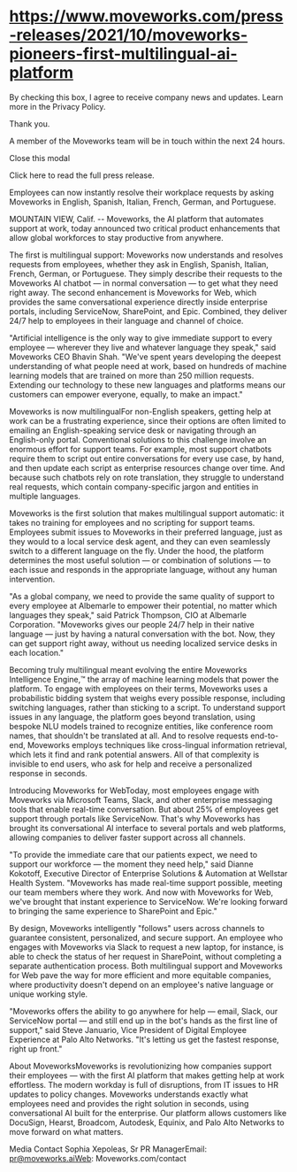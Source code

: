 # https://www.moveworks.com/press-releases/2021/10/moveworks-pioneers-first-multilingual-ai-platform

By checking this box, I agree to receive company news and updates. Learn more in the Privacy Policy.

Thank you.

A member of the Moveworks team will be in touch within the next 24 hours.



  Close this modal
  


Click here to read the full press release.

Employees can now instantly resolve their workplace requests by asking Moveworks in English, Spanish, Italian, French, German, and Portuguese.

MOUNTAIN VIEW, Calif. -- Moveworks, the AI platform that automates support at work, today announced two critical product enhancements that allow global workforces to stay productive from anywhere.

The first is multilingual support: Moveworks now understands and resolves requests from employees, whether they ask in English, Spanish, Italian, French, German, or Portuguese. They simply describe their requests to the Moveworks AI chatbot — in normal conversation — to get what they need right away. The second enhancement is Moveworks for Web, which provides the same conversational experience directly inside enterprise portals, including ServiceNow, SharePoint, and Epic. Combined, they deliver 24/7 help to employees in their language and channel of choice.

"Artificial intelligence is the only way to give immediate support to every employee — wherever they live and whatever language they speak," said Moveworks CEO Bhavin Shah. "We've spent years developing the deepest understanding of what people need at work, based on hundreds of machine learning models that are trained on more than 250 million requests. Extending our technology to these new languages and platforms means our customers can empower everyone, equally, to make an impact."

Moveworks is now multilingualFor non-English speakers, getting help at work can be a frustrating experience, since their options are often limited to emailing an English-speaking service desk or navigating through an English-only portal. Conventional solutions to this challenge involve an enormous effort for support teams. For example, most support chatbots require them to script out entire conversations for every use case, by hand, and then update each script as enterprise resources change over time. And because such chatbots rely on rote translation, they struggle to understand real requests, which contain company-specific jargon and entities in multiple languages.

Moveworks is the first solution that makes multilingual support automatic: it takes no training for employees and no scripting for support teams. Employees submit issues to Moveworks in their preferred language, just as they would to a local service desk agent, and they can even seamlessly switch to a different language on the fly. Under the hood, the platform determines the most useful solution — or combination of solutions — to each issue and responds in the appropriate language, without any human intervention.

"As a global company, we need to provide the same quality of support to every employee at Albemarle to empower their potential, no matter which languages they speak," said Patrick Thompson, CIO at Albemarle Corporation. "Moveworks gives our people 24/7 help in their native language — just by having a natural conversation with the bot. Now, they can get support right away, without us needing localized service desks in each location."

Becoming truly multilingual meant evolving the entire Moveworks Intelligence Engine,™ the array of machine learning models that power the platform. To engage with employees on their terms, Moveworks uses a probabilistic bidding system that weighs every possible response, including switching languages, rather than sticking to a script. To understand support issues in any language, the platform goes beyond translation, using bespoke NLU models trained to recognize entities, like conference room names, that shouldn't be translated at all. And to resolve requests end-to-end, Moveworks employs techniques like cross-lingual information retrieval, which lets it find and rank potential answers. All of that complexity is invisible to end users, who ask for help and receive a personalized response in seconds.

Introducing Moveworks for WebToday, most employees engage with Moveworks via Microsoft Teams, Slack, and other enterprise messaging tools that enable real-time conversation. But about 25% of employees get support through portals like ServiceNow. That's why Moveworks has brought its conversational AI interface to several portals and web platforms, allowing companies to deliver faster support across all channels.

"To provide the immediate care that our patients expect, we need to support our workforce — the moment they need help," said Dianne Kokotoff, Executive Director of Enterprise Solutions & Automation at Wellstar Health System. "Moveworks has made real-time support possible, meeting our team members where they work. And now with Moveworks for Web, we've brought that instant experience to ServiceNow. We're looking forward to bringing the same experience to SharePoint and Epic."

By design, Moveworks intelligently "follows" users across channels to guarantee consistent, personalized, and secure support. An employee who engages with Moveworks via Slack to request a new laptop, for instance, is able to check the status of her request in SharePoint, without completing a separate authentication process. Both multilingual support and Moveworks for Web pave the way for more efficient and more equitable companies, where productivity doesn't depend on an employee's native language or unique working style.

"Moveworks offers the ability to go anywhere for help — email, Slack, our ServiceNow portal — and still end up in the bot's hands as the first line of support," said Steve Januario, Vice President of Digital Employee Experience at Palo Alto Networks. "It's letting us get the fastest response, right up front."

About MoveworksMoveworks is revolutionizing how companies support their employees — with the first AI platform that makes getting help at work effortless. The modern workday is full of disruptions, from IT issues to HR updates to policy changes. Moveworks understands exactly what employees need and provides the right solution in seconds, using conversational AI built for the enterprise. Our platform allows customers like DocuSign, Hearst, Broadcom, Autodesk, Equinix, and Palo Alto Networks to move forward on what matters.

Media Contact Sophia Xepoleas, Sr PR ManagerEmail: pr@moveworks.aiWeb: Moveworks.com/contact 

